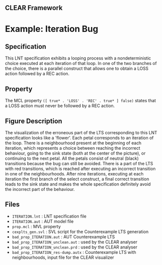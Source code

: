 ## CLEAR Framework
# Example: Iteration Bug


Specification
-------------
This LNT specification exhibits a looping process with a nondeterministic choice 
executed at each iteration of that loop. In one of the two branches of the 
choice, there is a parallel construct that allows one to obtain a LOSS action 
followed by a REC action.

Property
--------
The MCL property `([ true* . 'LOSS' . 'REC' . true* ] false)` states that 
a LOSS action must never be followed by a REC action.

Figure Description
------------------
The visualization of the erroneous part of the LTS corresponding to this LNT
specification looks like a 'flower'. Each petal corresponds to an iteration 
of the loop. There is a neighbourhood present at the beginning of each 
iteration, which represents a choice between reaching the incorrect behaviour, 
going to the sink state (both at the center of the picture), or continuing to 
the next petal. All the petals consist of neutral (black) transitions because 
the bug can still be avoided. There is a part of the LTS with red transitions, 
which is reached after executing an incorrect transition in one of the 
neighbourhoods. After nine iterations, executing at each iteration the first 
branch of the select construct, a final correct transition leads to the sink 
state and makes the whole specification definitely avoid the incorrect part 
of the behaviour.

Files
-----
- `ITERATION.lnt` : LNT specification file
- `ITERATION.aut` : AUT model file
- `prop.mcl` : MVL property
- `cexplts_gen.svl` : SVL script for the Counterexample LTS generation
- `bad_prop_ITERATION.aut` : AUT Counterexample LTS
- `bad_prop_ITERATION_unclean.aut` : used by the CLEAR analyser
- `bad_prop_ITERATION_unclean.prd` : used by the CLEAR analyser
- `bad_prop_ITERATION_res-dump.autx` : Counterexample LTS with neighbourhoods,
    input file for the CLEAR visualizer 


